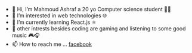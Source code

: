 - 👋 Hi, I’m Mahmoud Ashraf a 20 yo Computer science student 👨‍💻
- 👀 I’m interested in web technologies 🌐 
- 🌱 I’m currently learning React.js ⚛
- 🌴 other intrests besides coding are gaming and listening to some good music 🎮🎧
- 📫 How to reach me ...
  [facebook](https://www.facebook.com/mahmoud.ashraf44)

<!---
mvhmxud/mvhmxud is a ✨ special ✨ repository because its `README.md` (this file) appears on your GitHub profile.
You can click the Preview link to take a look at your changes.
--->

